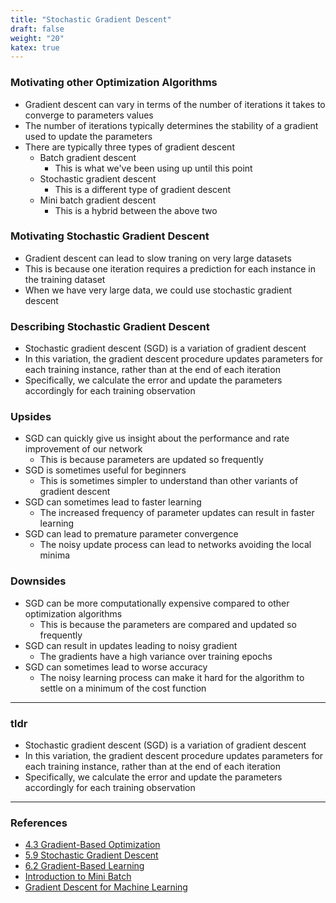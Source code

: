 ```yaml
---
title: "Stochastic Gradient Descent"
draft: false
weight: "20"
katex: true
---
```


### Motivating other Optimization Algorithms
- Gradient descent can vary in terms of the number of iterations it takes to converge to parameters values
- The number of iterations typically determines the stability of a gradient used to update the parameters
- There are typically three types of gradient descent
	- Batch gradient descent
		- This is what we've been using up until this point
	- Stochastic gradient descent
		- This is a different type of gradient descent
	- Mini batch gradient descent
		- This is a hybrid between the above two

### Motivating Stochastic Gradient Descent
- Gradient descent can lead to slow traning on very large datasets
- This is because one iteration requires a prediction for each instance in the training dataset
- When we have very large data, we could use stochastic gradient descent

### Describing Stochastic Gradient Descent
- Stochastic gradient descent (SGD) is a variation of gradient descent
- In this variation, the gradient descent procedure updates parameters for each training instance, rather than at the end of each iteration
- Specifically, we calculate the error and update the parameters accordingly for each training observation

### Upsides
- SGD can quickly give us insight about the performance and rate improvement of our network
	- This is because parameters are updated so frequently
- SGD is sometimes useful for beginners
	- This is sometimes simpler to understand than other variants of gradient descent
- SGD can sometimes lead to faster learning
	- The increased frequency of parameter updates can result in faster learning
- SGD can lead to premature parameter convergence
	- The noisy update process can lead to networks avoiding the local minima

### Downsides
- SGD can be more computationally expensive compared to other optimization algorithms
	- This is because the parameters are compared and updated so frequently
- SGD can result in updates leading to noisy gradient
	- The gradients have a high variance over training epochs
- SGD can sometimes lead to worse accuracy
	- The noisy learning process can make it hard for the algorithm to settle on a minimum of the cost function

---

### tldr
- Stochastic gradient descent (SGD) is a variation of gradient descent
- In this variation, the gradient descent procedure updates parameters for each training instance, rather than at the end of each iteration
- Specifically, we calculate the error and update the parameters accordingly for each training observation

---

### References
- [4.3 Gradient-Based Optimization](http://www.deeplearningbook.org/contents/numerical.html)
- [5.9 Stochastic Gradient Descent](http://www.deeplearningbook.org/contents/ml.html)
- [6.2 Gradient-Based Learning](http://www.deeplearningbook.org/contents/mlp.html#pf6)
- [Introduction to Mini Batch](https://machinelearningmastery.com/gentle-introduction-mini-batch-gradient-descent-configure-batch-size/)
- [Gradient Descent for Machine Learning](https://machinelearningmastery.com/gradient-descent-for-machine-learning/)
